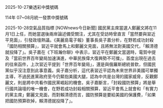 
2025-10-27樂透彩中獎號碼

                                
114年 07~08月統一發票中獎號碼
                             
2025-10-28空氣品質指標
                              [NOWnews今日新聞] 國民黨主席當選人鄭麗文將在11月1日上任，而她當選後兩岸論述備受關注，尤其在受訪時曾直言「當然要與習近平見面」，引發政壇熱議。《美麗島電子報》董事長吳子嘉分析，在野若成功封殺「國防相關預算」，習近平就會馬上和鄭麗文見面，且將無法對美國交代，「賴清德就投降了」。吳子嘉在《下班瀚你聊》中表示，習近平在鄭麗文當選時，電賀中提及「當前世界百年變局加速演進，中華民族偉大復興勢不可擋」，首度出現在過去的往來函件，上次習近平提到「世界百年變局」，還是與俄羅斯總統普欽，但國民黨似乎沒注意到此事意義。吳子嘉分析，這代表習近平認為未來世界非美國可單獨主導，不過民進黨政府至今仍緊抱美國大腿，認為中共是台灣的國家威脅，反觀鄭麗文，則是將中共看作國民黨崛起的機會。吳子嘉斷言，「封殺國防預算」將是舉行國共論壇的唯一機會，在野若成功封殺相關預算，習近平會馬上就會和「有實力的黨主席」鄭麗文見面，而對賴清德而言，國防預算是要給美國的保護費，「如果把國防預算砍掉，賴清德就投降了」。